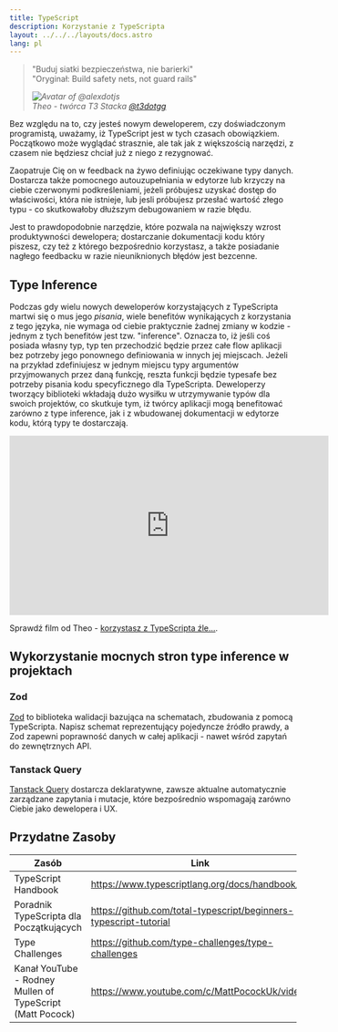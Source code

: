 ```yaml
---
title: TypeScript
description: Korzystanie z TypeScripta
layout: ../../../layouts/docs.astro
lang: pl
---
```


<blockquote className="w-full relative border-l-4 italic bg-t3-purple-200 dark:text-t3-purple-50 text-zinc-900 dark:bg-t3-purple-300/20 p-2 rounded-md text-sm my-3 border-neutral-500 quote">
  <div className="relative w-fit flex items-center justify-center p-1">
    <p className="mb-4 text-lg">
      <span aria-hidden="true">&quot;</span>Buduj siatki bezpieczeństwa, nie barierki<span aria-hidden="true">&quot;</span>
      <br />
      <span aria-hidden="true">&quot;</span>Oryginał: Build safety nets, not guard rails<span aria-hidden="true">&quot;</span>
    </p>
  </div>
  <cite className="flex items-center justify-end pr-4 pb-2">
    <img
      alt="Avatar of @alexdotjs"
      className="w-12 mr-4 rounded-full bg-neutral-500"
      src="/images/theo_300x300.webp"
    />
    <div className="flex flex-col items-start not-italic">
      <span className=" text-sm font-semibold">Theo - twórca T3 Stacka</span>
      <a
        href="https://twitter.com/t3dotgg"
        target="_blank"
        rel="noopener noreferrer"
        className="text-sm"
      >
        @t3dotgg
      </a>
    </div>
  </cite>
</blockquote>

Bez względu na to, czy jesteś nowym deweloperem, czy doświadczonym programistą, uważamy, iż TypeScript jest w tych czasach obowiązkiem. Początkowo może wyglądać strasznie, ale tak jak z większością narzędzi, z czasem nie będziesz chciał już z niego z rezygnować.

Zaopatruje Cię on w feedback na żywo definiując oczekiwane typy danych. Dostarcza także pomocnego autouzupełniania w edytorze lub krzyczy na ciebie czerwonymi podkreśleniami, jeżeli próbujesz uzyskać dostęp do właściwości, która nie istnieje, lub jesli próbujesz przesłać wartość złego typu - co skutkowałoby dłuższym debugowaniem w razie błędu.

Jest to prawdopodobnie narzędzie, które pozwala na największy wzrost produktywności dewelopera; dostarczanie dokumentacji kodu który piszesz, czy też z którego bezpośrednio korzystasz, a także posiadanie nagłego feedbacku w razie nieuniknionych błędów jest bezcenne.

## Type Inference

Podczas gdy wielu nowych deweloperów korzystających z TypeScripta martwi się o mus jego _pisania_, wiele benefitów wynikających z korzystania z tego języka, nie wymaga od ciebie praktycznie żadnej zmiany w kodzie - jednym z tych benefitów jest tzw. "inference". Oznacza to, iż jeśli coś posiada własny typ, typ ten przechodzić będzie przez całe flow aplikacji bez potrzeby jego ponownego definiowania w innych jej miejscach. Jeżeli na przykład zdefiniujesz w jednym miejscu typy argumentów przyjmowanych przez daną funkcję, reszta funkcji będzie typesafe bez potrzeby pisania kodu specyficznego dla TypeScripta. Deweloperzy tworzący biblioteki wkładają dużo wysiłku w utrzymywanie typów dla swoich projektów, co skutkuje tym, iż twórcy aplikacji mogą benefitować zarówno z type inference, jak i z wbudowanej dokumentacji w edytorze kodu, którą typy te dostarczają.

<div class="embed">
<iframe width="560" height="315" src="https://www.youtube.com/embed/RmGHnYUqQ4k" title="You might be using Typescript wrong" frameborder="0" allow="accelerometer; autoplay; clipboard-write; encrypted-media; gyroscope; picture-in-picture" allowfullscreen></iframe>
</div>

Sprawdź film od Theo - [korzystasz z TypeScripta źle...](https://www.youtube.com/watch?v=RmGHnYUqQ4k).

## Wykorzystanie mocnych stron type inference w projektach

### Zod

[Zod](https://github.com/colinhacks/zod) to biblioteka walidacji bazująca na schematach, zbudowania z pomocą TypeScripta. Napisz schemat reprezentujący pojedyncze źródło prawdy, a Zod zapewni poprawność danych w całej aplikacji - nawet wśród zapytań do zewnętrznych API.

### Tanstack Query

[Tanstack Query](https://tanstack.com/query/v4/) dostarcza deklaratywne, zawsze aktualne automatycznie zarządzane zapytania i mutacje, które bezpośrednio wspomagają zarówno Ciebie jako dewelopera i UX.

## Przydatne Zasoby

| Zasób                                                     | Link                                                              |
| --------------------------------------------------------- | ----------------------------------------------------------------- |
| TypeScript Handbook                                       | https://www.typescriptlang.org/docs/handbook/                     |
| Poradnik TypeScripta dla Początkujących                   | https://github.com/total-typescript/beginners-typescript-tutorial |
| Type Challenges                                           | https://github.com/type-challenges/type-challenges                |
| Kanał YouTube - Rodney Mullen of TypeScript (Matt Pocock) | https://www.youtube.com/c/MattPocockUk/videos                     |
